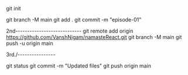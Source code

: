 git init

git branch -M main
git add .
git commit -m "episode-01"

2nd----------------------------
git remote add origin https://github.com/VanshNigam/namasteReact.git
git branch -M main
git push -u origin main


3rd./----------------

git status
git commit -m "Updated files"
git push origin main